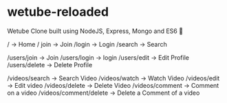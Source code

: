 # wetube-reloaded

Wetube Clone built using NodeJS, Express, Mongo and ES6 💖

/ -> Home
/ join -> Join
/login -> Login
/search -> Search

/users/join -> Join
/users/login -> login
/users/edit -> Edit Profile
/users/delete -> Delete Profile

/videos/search -> Search Video
/videos/watch -> Watch Video
/videos/edit -> Edit video
/videos/delete -> Delete Video
/videos/comment -> Comment on a video
/videos/comment/delete -> Delete a Comment of a video
